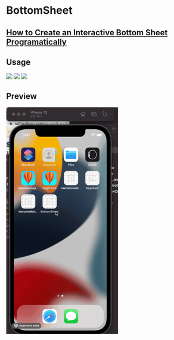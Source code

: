 # BottomSheet
## **[How to Create an Interactive Bottom Sheet Programatically](https://betterprogramming.pub/how-to-create-an-interactive-bottom-sheet-in-swift-5-adadaad79e72)** 


## Usage
<img src="https://user-images.githubusercontent.com/47273077/137583126-c9a4117c-eeeb-4d7b-b76f-fdaba2e9bec2.png" width="300"> 
<img src="https://user-images.githubusercontent.com/47273077/137583145-7b82f4bd-355a-4ab6-838f-c882438869f4.png" width="300"> 
<img src="https://user-images.githubusercontent.com/47273077/137583294-27e1651e-6052-4b7e-a7bd-25b3939b0a61.png" width="300"> 

## Preview 
<img src="https://github.com/YamamotoDesu/BottomSheet/blob/main/BottomSheet/Gif/BottomSheet.gif" width="300"> 
